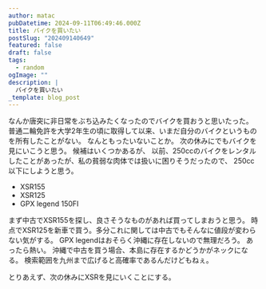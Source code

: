 ```yaml
---
author: matac
pubDatetime: 2024-09-11T06:49:46.000Z
title: バイクを買いたい
postSlug: "202409140649"
featured: false
draft: false
tags:
  - random
ogImage: ""
description: |
  バイクを買いたい
_template: blog_post
---
```


なんか唐突に非日常をぶち込みたくなったのでバイクを買おうと思いたった。
普通二輪免許を大学2年生の頃に取得して以来、いまだ自分のバイクというものを所有したことがない。
なんともったいないことか。
次の休みにでもバイクを見にいこうと思う。
候補はいくつかあるが、
以前、250ccのバイクをレンタルしたことがあったが、私の貧弱な肉体では扱いに困りそうだったので、
250cc以下にしようと思う。

- XSR155
- XSR125
- GPX legend 150FI

まず中古でXSR155を探し、良さそうなものがあれば買ってしまおうと思う。
時点でXSR125を新車で買う。多分これに関しては中古でもそんなに値段が変わらない気がする。
GPX legendはおそらく沖縄に存在しないので無理だろう。
あったら熱い。
沖縄で中古を買う場合、本島に存在するかどうかがネックになる。
検索範囲を九州まで広げると高確率であるんだけどもねぇ。

とりあえず、次の休みにXSRを見にいくことにする。
